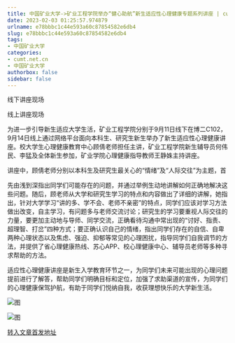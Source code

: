 ```yaml
---
title: 中国矿业大学->矿业工程学院举办“健心助航”新生适应性心理健康专题系列讲座 | cumt.net.cn
date: 2023-02-03 01:25:57.974879
urlname: e78bbbc1c44e593a60c87854582e6db4
slug: e78bbbc1c44e593a60c87854582e6db4
tags: 
- 中国矿业大学
categories:
- cumt.net.cn
- 中国矿业大学
authorbox: false
sidebar: false
---
```

线下讲座现场

线上讲座现场

为进一步引导新生适应大学生活，矿业工程学院分别于9月11日线下在博二C102，9月14日线上通过网络平台面向本科生、研究生新生举办了新生适应性心理健康讲座。校大学生心理健康教育中心顾倩老师担任主讲，矿业工程学院新生辅导员何伟民、李猛及全体新生参加，矿业学院心理健康指导教师王静姝主持讲座。

讲座中，顾倩老师分别以本科生及研究生最关心的“情绪”及“人际交往”为主题，首
<!--more-->
先由浅到深指出同学们可能存在的问题，并通过举例生动地讲解如何正确地解决这些问题。随后，顾老师从大学和研究生学习的特点和内容做出了详细的讲解，她指出，针对大学学习“讲的多、学不会、老师不亲密”的特点，同学们应该对学习方法做出改变，自主学习，有问题多与老师交流讨论；研究生的学习要重视人际交往的力量，要更加主动地与导师、同学交流，正确看待沟通中常出现的“讨好、指责、超理智、打岔”四种方式；要正确认识自己的情绪，指出同学们存在的自信、自卑两种心理状态以及焦虑、强迫、抑郁等常见的心理困扰，指导同学们自我调节的方法，并提供了省心理健康热线、苏心APP、校心理健康中心、辅导员老师等多种寻求帮助的方法。

适应性心理健康讲座是新生入学教育环节之一，为同学们未来可能出现的心理问题提前进行了解答，帮助同学们明确目标和定位，加强了求助渠道的宣传，为同学们的心理健康保驾护航，有助于同学们悦纳自我，收获理想快乐的大学新生活。

![图](https://xwzx.cumt.edu.cn/_upload/article/images/c6/45/61058bd94bbca0b7b1ad4448c808/daffde91-88c6-4cb6-9be4-a0ba271a56ee.png)

![图](https://xwzx.cumt.edu.cn/_upload/article/images/c6/45/61058bd94bbca0b7b1ad4448c808/9ffdf197-9fb7-48ef-8592-d84e7a9efb16.png)

[转入文章首发地址](https://xwzx.cumt.edu.cn/b1/1d/c523a635165/page.htm)
